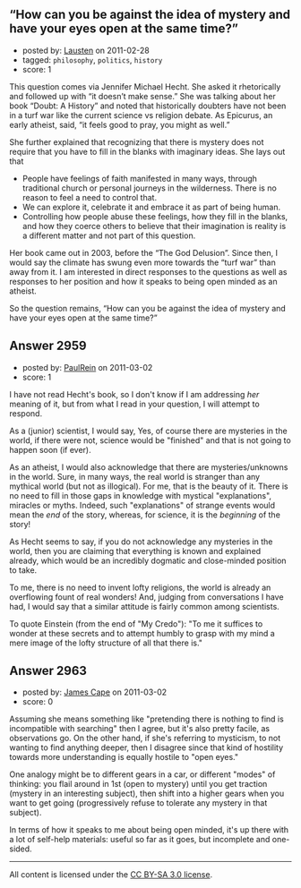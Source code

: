 ## “How can you be against the idea of mystery and have your eyes open at the same time?”

- posted by: [Lausten](https://stackexchange.com/users/-1/584-lausten) on 2011-02-28
- tagged: `philosophy`, `politics`, `history`
- score: 1

This question comes via Jennifer Michael Hecht. She asked it rhetorically and followed up with “it doesn’t make sense.” She was talking about her book “Doubt: A History” and noted that historically doubters have not been in a turf war like the current science vs religion debate. As Epicurus, an early atheist, said, “it feels good to pray, you might as well.” 

She further explained that recognizing that there is mystery does not require that you have to fill in the blanks with imaginary ideas. She lays out that 

 - People have feelings of faith manifested in many ways, through traditional church or personal journeys in the wilderness. There is no reason to feel a need to control that. 
 - We can explore it, celebrate it and embrace it as part of being human. 
 - Controlling how people abuse these feelings, how they fill in the blanks, and how they coerce others to believe that their imagination is reality is a different matter and not part of this question. 

Her book came out in 2003, before the “The God Delusion”. Since then, I would say the climate has swung even more towards the “turf war” than away from it. I am interested in direct responses to the questions as well as responses to her position and how it speaks to being open minded as an atheist.

So the question remains, 
“How can you be against the idea of mystery and have your eyes open at the same time?”


## Answer 2959

- posted by: [PaulRein](https://stackexchange.com/users/-1/1063-paulrein) on 2011-03-02
- score: 1

I have not read Hecht's book, so I don't know if I am addressing *her* meaning of it, but from what I read in your question, I will attempt to respond.

As a (junior) scientist, I would say, Yes, of course there are mysteries in the world, if there were not, science would be "finished" and that is not going to happen soon (if ever).

As an atheist, I would also acknowledge that there are mysteries/unknowns in the world. Sure, in many ways, the real world is stranger than any mythical world (but not as illogical). For me, that is the beauty of it. There is no need to fill in those gaps in knowledge with mystical "explanations", miracles or myths. Indeed, such "explanations" of strange events would mean the *end* of the story, whereas, for science, it is the *beginning* of the story!

As Hecht seems to say, if you do not acknowledge any mysteries in the world, then you are claiming that everything is known and explained already, which would be an incredibly dogmatic and close-minded position to take.

To me, there is no need to invent lofty religions, the world is already an overflowing  fount of real wonders! And, judging from conversations I have had, I would say that a similar attitude is fairly common among scientists.

To quote Einstein (from the end of "My Credo"):
"To me it suffices to wonder at these secrets and to attempt humbly to grasp with my mind a mere image of the lofty structure of all that there is."


## Answer 2963

- posted by: [James Cape](https://stackexchange.com/users/-1/1058-james-cape) on 2011-03-02
- score: 0

Assuming she means something like "pretending there is nothing to find is incompatible with searching" then I agree, but it's also pretty facile, as observations go. On the other hand, if she's referring to mysticism, to not wanting to find anything deeper, then I disagree since that kind of hostility towards more understanding is equally hostile to "open eyes."

One analogy might be to different gears in a car, or different "modes" of thinking: you flail around in 1st (open to mystery) until you get traction (mystery in an interesting subject), then shift into a higher gears when you want to get going (progressively refuse to tolerate any mystery in that subject).

In terms of how it speaks to me about being open minded, it's up there with a lot of self-help materials: useful so far as it goes, but incomplete and one-sided.



---

All content is licensed under the [CC BY-SA 3.0 license](https://creativecommons.org/licenses/by-sa/3.0/).
